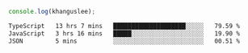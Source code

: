 ```js
console.log(khanguslee);
```

<!--START_SECTION:waka-->

```txt
TypeScript   13 hrs 7 mins   ████████████████████░░░░░   79.59 %
JavaScript   3 hrs 16 mins   █████░░░░░░░░░░░░░░░░░░░░   19.90 %
JSON         5 mins          ░░░░░░░░░░░░░░░░░░░░░░░░░   00.51 %
```

<!--END_SECTION:waka-->

<!--
**khanguslee/khanguslee** is a ✨ _special_ ✨ repository because its `README.md` (this file) appears on your GitHub profile.

Here are some ideas to get you started:

- 🔭 I’m currently working on ...
- 🌱 I’m currently learning ...
- 👯 I’m looking to collaborate on ...
- 🤔 I’m looking for help with ...
- 💬 Ask me about ...
- 📫 How to reach me: ...
- 😄 Pronouns: ...
- ⚡ Fun fact: ...
-->
